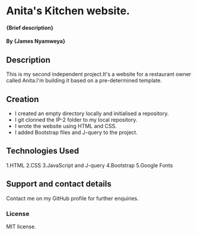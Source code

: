 # Anita's Kitchen website.

#### {Brief description}

#### By **{James Nyamweya}**

## Description

This is my second independent project.It's a website for a restaurant owner called Anita.I'm building it based on a pre-determined template.

## Creation

* I created an empty directory locally and initialised a repository.
* I git clonned the IP-2 folder to my local repository.
* I wrote the website using HTML and CSS.
* I added Bootstrap files and J-query to the project.


## Technologies Used
1.HTML
2.CSS
3.JavaScript and J-query
4.Bootstrap
5.Google Fonts
## Support and contact details

Contact me on my GitHub profile for further enquiries.

### License

MIT license.
